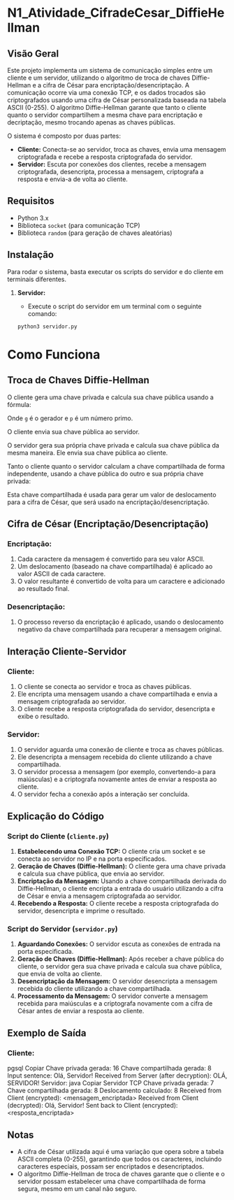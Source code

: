 # N1_Atividade_CifradeCesar_DiffieHellman

## Visão Geral

Este projeto implementa um sistema de comunicação simples entre um cliente e um servidor, utilizando o algoritmo de troca de chaves Diffie-Hellman e a cifra de César para encriptação/desencriptação. A comunicação ocorre via uma conexão TCP, e os dados trocados são criptografados usando uma cifra de César personalizada baseada na tabela ASCII (0-255). O algoritmo Diffie-Hellman garante que tanto o cliente quanto o servidor compartilhem a mesma chave para encriptação e decriptação, mesmo trocando apenas as chaves públicas.

O sistema é composto por duas partes:

- **Cliente:** Conecta-se ao servidor, troca as chaves, envia uma mensagem criptografada e recebe a resposta criptografada do servidor.
- **Servidor:** Escuta por conexões dos clientes, recebe a mensagem criptografada, desencripta, processa a mensagem, criptografa a resposta e envia-a de volta ao cliente.

## Requisitos

- Python 3.x
- Biblioteca `socket` (para comunicação TCP)
- Biblioteca `random` (para geração de chaves aleatórias)

## Instalação

Para rodar o sistema, basta executar os scripts do servidor e do cliente em terminais diferentes.

1. **Servidor:**
   - Execute o script do servidor em um terminal com o seguinte comando:

   ```bash
   python3 servidor.py

# Como Funciona

## Troca de Chaves Diffie-Hellman

O cliente gera uma chave privada e calcula sua chave pública usando a fórmula:


Onde `g` é o gerador e `p` é um número primo.

O cliente envia sua chave pública ao servidor.

O servidor gera sua própria chave privada e calcula sua chave pública da mesma maneira. Ele envia sua chave pública ao cliente.

Tanto o cliente quanto o servidor calculam a chave compartilhada de forma independente, usando a chave pública do outro e sua própria chave privada:


Esta chave compartilhada é usada para gerar um valor de deslocamento para a cifra de César, que será usado na encriptação/desencriptação.

## Cifra de César (Encriptação/Desencriptação)

### Encriptação:

1. Cada caractere da mensagem é convertido para seu valor ASCII.
2. Um deslocamento (baseado na chave compartilhada) é aplicado ao valor ASCII de cada caractere.
3. O valor resultante é convertido de volta para um caractere e adicionado ao resultado final.

### Desencriptação:

1. O processo reverso da encriptação é aplicado, usando o deslocamento negativo da chave compartilhada para recuperar a mensagem original.

## Interação Cliente-Servidor

### Cliente:

1. O cliente se conecta ao servidor e troca as chaves públicas.
2. Ele encripta uma mensagem usando a chave compartilhada e envia a mensagem criptografada ao servidor.
3. O cliente recebe a resposta criptografada do servidor, desencripta e exibe o resultado.

### Servidor:

1. O servidor aguarda uma conexão de cliente e troca as chaves públicas.
2. Ele desencripta a mensagem recebida do cliente utilizando a chave compartilhada.
3. O servidor processa a mensagem (por exemplo, convertendo-a para maiúsculas) e a criptografa novamente antes de enviar a resposta ao cliente.
4. O servidor fecha a conexão após a interação ser concluída.

## Explicação do Código

### Script do Cliente (`cliente.py`)

1. **Estabelecendo uma Conexão TCP:** O cliente cria um socket e se conecta ao servidor no IP e na porta especificados.
2. **Geração de Chaves (Diffie-Hellman):** O cliente gera uma chave privada e calcula sua chave pública, que envia ao servidor.
3. **Encriptação da Mensagem:** Usando a chave compartilhada derivada do Diffie-Hellman, o cliente encripta a entrada do usuário utilizando a cifra de César e envia a mensagem criptografada ao servidor.
4. **Recebendo a Resposta:** O cliente recebe a resposta criptografada do servidor, desencripta e imprime o resultado.

### Script do Servidor (`servidor.py`)

1. **Aguardando Conexões:** O servidor escuta as conexões de entrada na porta especificada.
2. **Geração de Chaves (Diffie-Hellman):** Após receber a chave pública do cliente, o servidor gera sua chave privada e calcula sua chave pública, que envia de volta ao cliente.
3. **Desencriptação da Mensagem:** O servidor desencripta a mensagem recebida do cliente utilizando a chave compartilhada.
4. **Processamento da Mensagem:** O servidor converte a mensagem recebida para maiúsculas e a criptografa novamente com a cifra de César antes de enviar a resposta ao cliente.

## Exemplo de Saída

### Cliente:
pgsql
Copiar
Chave privada gerada: 16
Chave compartilhada gerada: 8
Input sentence: Olá, Servidor!
Received from Server (after decryption): OLÁ, SERVIDOR!
Servidor:
java
Copiar
Servidor TCP
Chave privada gerada: 7
Chave compartilhada gerada: 8
Deslocamento calculado: 8
Received from Client (encrypted): <mensagem_encriptada>
Received from Client (decrypted): Olá, Servidor!
Sent back to Client (encrypted): <resposta_encriptada>

## Notas

- A cifra de César utilizada aqui é uma variação que opera sobre a tabela ASCII completa (0-255), garantindo que todos os caracteres, incluindo caracteres especiais, possam ser encriptados e desencriptados.
- O algoritmo Diffie-Hellman de troca de chaves garante que o cliente e o servidor possam estabelecer uma chave compartilhada de forma segura, mesmo em um canal não seguro.




